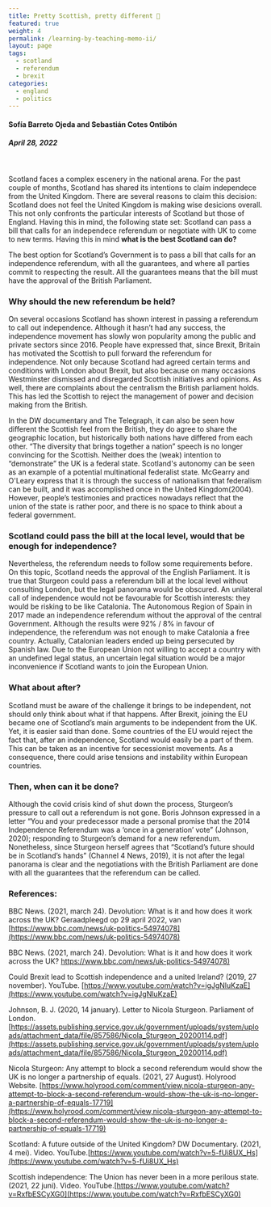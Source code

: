 ```yaml
---
title: Pretty Scottish, pretty different 🏴󠁧󠁢󠁳󠁣󠁴󠁿
featured: true
weight: 4
permalink: /learning-by-teaching-memo-ii/
layout: page
tags:
  - scotland
  - referendum
  - brexit
categories:
  - england
  - politics
---
```


#### Sofía Barreto Ojeda and Sebastián Cotes Ontibón

##### April 28, 2022

<br>

Scotland faces a complex escenery in the national arena. For the past couple of months, Scotland has shared its intentions to claim independece from the United Kingdom. There are several reasons to claim this decision: Scotland does not feel the United Kingdom is making wise desicions overall. This not only confronts the particular interests of Scotland but those of England. Having this in mind, the following state set: Scotland can pass a bill that calls for an independece referendum or negotiate with UK to come to new terms. Having this in mind **what is the best Scotland can do?**

The best option for Scotland’s Government is to pass a bill that calls for an independence referendum, with all the guarantees, and where all parties commit to respecting the result. All the guarantees means that the bill must have the approval of the British Parliament.

### Why should the new referendum be held?

On several occasions Scotland has shown interest in passing a referendum to call out independence. Although it hasn’t had any success, the independence movement has slowly won popularity among the public and private sectors since 2016. People have expressed that, since Brexit, Britain has motivated the Scottish to pull forward the referendum for independence. Not only because Scotland had agreed certain terms and conditions with London about Brexit, but also because on many occasions Westminster dismissed and disregarded Scottish initiatives and opinions. As well, there are complaints about the centralism the British parliament holds. This has led the Scottish to reject the management of power and decision making from the British.

In the DW documentary and The Telegraph, it can also be seen how different the Scottish feel from the British, they do agree to share the geographic location, but historically both nations have differed from each other. “The diversity that brings together a nation” speech is no longer convincing for the Scottish. Neither does the (weak) intention to “demonstrate” the UK is a federal state. Scotland's autonomy can be seen as an example of a potential multinational federalist state. McGearry and O'Leary express that it is through the success of nationalism that federalism can be built, and it was accomplished once in the United Kingdom(2004). However, people’s testimonies and practices nowadays reflect that the union of the state is rather poor, and there is no space to think about a federal government.

### Scotland could pass the bill at the local level, would that be enough for independence?

Nevertheless, the referendum needs to follow some requirements before. On this topic, Scotland needs the approval of the English Parliament. It is true that Sturgeon could pass a referendum bill at the local level without consulting London, but the legal panorama would be obscured. An unilateral call of independence would not be favourable for Scottish interests: they would be risking to be like Catalonia. The Autonomous Region of Spain in 2017 made an independence referendum without the approval of the central Government. Although the results were 92% / 8% in favour of independence, the referendum was not enough to make Catalonia a free country. Actually, Catalonian leaders ended up being persecuted by Spanish law. Due to the European Union not willing to accept a country with an undefined legal status, an uncertain legal situation would be a major inconvenience if Scotland wants to join the European Union.

### What about after?

Scotland must be aware of the challenge it brings to be independent, not should only think about what if that happens. After Brexit, joining the EU became one of Scotland’s main arguments to be independent from the UK. Yet, it is easier said than done. Some countries of the EU would reject the fact that, after an independence, Scotland would easily be a part of them. This can be taken as an incentive for secessionist movements. As a consequence, there could arise tensions and instability within European countries.

### Then, when can it be done?

Although the covid crisis kind of shut down the process, Sturgeon’s pressure to call out a referendum is not gone. Boris Johnson expressed in a letter “You and your predecessor made a personal promise that the 2014 Independence Referendum was a ‘once in a generation’ vote” (Johnson, 2020); responding to Sturgeon’s demand for a new referendum. Nonetheless, since Sturgeon herself agrees that “Scotland’s future should be in Scotland’s hands” (Channel 4 News, 2019), it is not after the legal panorama is clear and the negotiations with the British Parliament are done with all the guarantees that the referendum can be called.

### References:

BBC News. (2021, march 24). Devolution: What is it and how does it work across the UK? Geraadpleegd op 29 april 2022, van [https://www.bbc.com/news/uk-politics-54974078](https://www.bbc.com/news/uk-politics-54974078)

BBC News. (2021, march 24). Devolution: What is it and how does it work across the UK? [https://www.bbc.com/news/uk-politics-54974078)](https://www.bbc.com/news/uk-politics-54974078)

Could Brexit lead to Scottish independence and a united Ireland? (2019, 27 november). YouTube. [https://www.youtube.com/watch?v=igJgNluKzaE](https://www.youtube.com/watch?v=igJgNluKzaE)

Johnson, B. J. (2020, 14 january). Letter to Nicola Sturgeon. Parliament of London. [https://assets.publishing.service.gov.uk/government/uploads/system/uploads/attachment_data/file/857586/Nicola_Sturgeon_20200114.pdf](https://assets.publishing.service.gov.uk/government/uploads/system/uploads/attachment_data/file/857586/Nicola_Sturgeon_20200114.pdf)

Nicola Sturgeon: Any attempt to block a second referendum would show the UK is no longer a partnership of equals. (2021, 27 August). Holyrood Website. [https://www.holyrood.com/comment/view,nicola-sturgeon-any-attempt-to-block-a-second-referendum-would-show-the-uk-is-no-longer-a-partnership-of-equals-17719](https://www.holyrood.com/comment/view,nicola-sturgeon-any-attempt-to-block-a-second-referendum-would-show-the-uk-is-no-longer-a-partnership-of-equals-17719)

Scotland: A future outside of the United Kingdom? DW Documentary. (2021, 4 mei). Video. YouTube.[https://www.youtube.com/watch?v=5-fUi8UX_Hs](https://www.youtube.com/watch?v=5-fUi8UX_Hs)

Scottish independence: The Union has never been in a more perilous state. (2021, 22 juni). Video. YouTube.[https://www.youtube.com/watch?v=RxfbESCyXG0](https://www.youtube.com/watch?v=RxfbESCyXG0)

